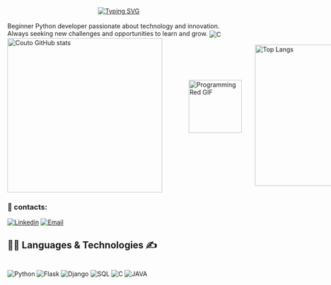 <div align="center">
  <a href="https://git.io/typing-svg">
    <img src="https://readme-typing-svg.demolab.com?font=Fira+Code&pause=1000&random=false&width=435&lines=Hello%2C+my+name+is+Gabriel+Couto%F0%9F%91%8B;I'm+from+Brazil+🌎;I'm+18+years+old+👨‍💻;Be+Welcome👍&color=C00000" alt="Typing SVG" />
  </a>
</div>


<div style="display: inline_block"><br/>
  Beginner Python developer passionate about technology and innovation. Always seeking new challenges and opportunities to learn and grow.
   <img align="center" alt="C" src="https://user-images.githubusercontent.com/73097560/115834477-dbab4500-a447-11eb-908a-139a6edaec5c.gif" />
</div>

<div style="display: flex; align-items: center;">
  <img src="https://github-readme-stats.vercel.app/api?username=GabrielRicardo1&show_icons=true&theme=shadow_red" width="350" alt="Couto GitHub stats" style="margin-right: 30px;"/>

  <img src="https://media.giphy.com/media/WKSQVNPXquWeYXFv3y/giphy.gif" width="120" alt="Programming Red GIF" style="margin: 0 30px; transform: translateY(-20px);"/>

  <img src="https://github-readme-stats.vercel.app/api/top-langs/?username=GabrielRicardo1&hide_progress=true&show_icons=true&theme=shadow_red" width="320" alt="Top Langs"/>
</div>



### 📨 contacts:

[![Linkedin](https://img.shields.io/badge/LinkedIn-0077B5?style=for-the-badge&logo=linkedin&logoColor=white)](https://www.linkedin.com/in/gabriel-couto-ricardo-440847307/) [![Email](https://img.shields.io/badge/Gmail-D14836?style=for-the-badge&logo=gmail&logoColor=white)](mailto:gcoutoricardo@gmail.com)


## 👨‍💻 Languages & Technologies ✍️ 

<div style="display: inline_block"><br/>
    <img align="center" alt="Python" src="https://img.shields.io/badge/Python-3776AB?style=for-the-badge&logo=python&logoColor=white" />
    <img align="center" alt="Flask" src="https://img.shields.io/badge/Flask-000000?style=for-the-badge&logo=flask&logoColor=white" />
    <img align="center" alt="Django" src="https://img.shields.io/badge/Django-092E20?style=for-the-badge&logo=django&logoColor=white" />
    <img align="center" alt="SQL" src="https://img.shields.io/badge/MySQL-00000F?style=for-the-badge&logo=mysql&logoColor=white" />
    <img align="center" alt="C" src="https://img.shields.io/badge/C-00599C?style=for-the-badge&logo=c&logoColor=white" />
    <img align="center" alt="JAVA" src="https://img.shields.io/badge/Java-ED8B00?style=for-the-badge&logo=openjdk&logoColor=white" />
</div>


